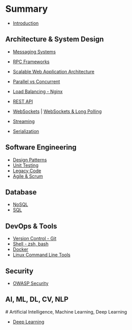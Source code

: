 # Summary

* [Introduction](README.md)

## Architecture & System Design

* [Messaging Systems](messaging/messaging.md)
* [RPC Frameworks](messaging/rpc.md)
* [Scalable Web Application Architecture](architecture/2016-05-12-scalable-web-app-distributed-system.md)
* [Parallel vs Concurrent](programming/2016-05-13-parallel-vs-concurrent.md)
* [Load Balancing - Nginx](web/2016-02-07-nginx.markdown)
* [REST API](web/2016-03-15-rest-api.md)

* [WebSockets](web/2016-05-20-more-about-websocket.md) | [WebSockets & Long Polling](web/2016-04-16-websockets-long-polling.md)
* [Streaming](web/2016-06-15-streams.md)
* [Serialization](web/2017-03-29-serialization-json-xml-protobuff-thrift-avro.md)

## Software Engineering

* [Design Patterns](software_engineering/2016-05-20-design-patterns.md)
* [Unit Testing](software_engineering/2016-06-08-unit-testing.md)
* [Legacy Code](software_engineering/2017-01-20-working-with-legacy-code.markdown)
* [Agile & Scrum](software_engineering/2016-02-11-agile-methodology.markdown)

## Database

* [NoSQL]()
* [SQL]()

## DevOps & Tools

* [Version Control - Git](tool/2016-06-05-git-version-control.md)
* [Shell - zsh, bash](tool/2016-03-04-zsh-bash.md)
* [Docker](devops/Dockerfile_Best_Practices.md)
* [Linux Command Line Tools](tool/2016-05-20-linux-tool.md)

## Security

* [OWASP Security](security/2016-01-18-owasp-security-top-10.markdown)

## AI, ML, DL, CV, NLP

\# Artificial Intelligence, Machine Learning, Deep Learning

* [Deep Learning](machine_learning/2017-08-02-deep-learning.md)